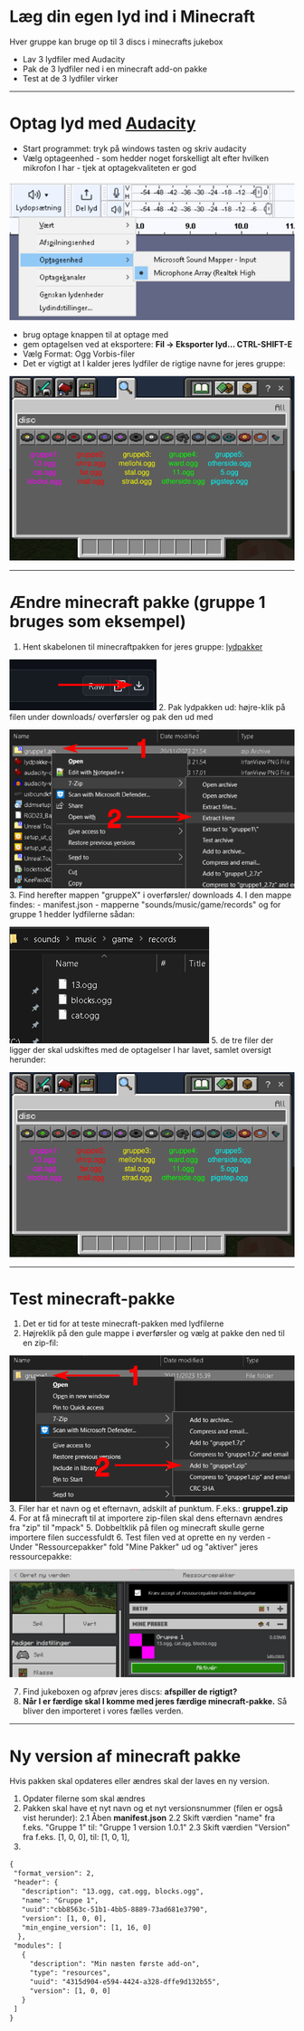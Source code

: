 # Læg din egen lyd ind i Minecraft
Hver gruppe kan bruge op til 3 discs i minecrafts jukebox
 - Lav 3 lydfiler med Audacity
 - Pak de 3 lydfiler ned i en minecraft add-on pakke
 - Test at de 3 lydfiler virker

***

# Optag lyd med [Audacity](https://www.audacityteam.org/)
 - Start programmet: tryk på windows tasten og skriv audacity
 - Vælg optageenhed - som hedder noget forskelligt alt efter hvilken mikrofon I har - tjek at optagekvaliteten er god


![optageenhed](audacity-optageenhed.png)

 - brug optage knappen til at optage med
 - gem optagelsen ved at eksportere: __Fil -> Eksporter lyd... CTRL-SHIFT-E__
 - Vælg Format: Ogg Vorbis-filer
 - Det er vigtigt at I kalder jeres lydfiler de rigtige navne for jeres gruppe:


![discs](https://github.com/krulf/eventyr-minecraft/blob/main/lydpakke-discs.png)

***

# Ændre minecraft pakke (gruppe 1 bruges som eksempel)
 1. Hent skabelonen til minecraftpakken for jeres gruppe: [lydpakker](https://github.com/krulf/eventyr-minecraft/tree/main/lydpakke)


![download](https://github.com/krulf/eventyr-minecraft/blob/main/lydpakke-download.png)
 2. Pak lydpakken ud: højre-klik på filen under downloads/ overførsler og pak den ud med


![extract-here](https://github.com/krulf/eventyr-minecraft/blob/main/lydpakke-extract-here.png)
 3. Find herefter mappen "gruppeX" i overførsler/ downloads
 4. I den mappe findes:
     - manifest.json
     - mapperne "sounds/music/game/records" og for gruppe 1 hedder lydfilerne sådan:


![mapperne](https://github.com/krulf/eventyr-minecraft/blob/main/lydpakke-lydfilerne.png)
 5. de tre filer der ligger der skal udskiftes med de optagelser I har lavet, samlet oversigt herunder:


![discs](https://github.com/krulf/eventyr-minecraft/blob/main/lydpakke-discs.png)

***

# Test minecraft-pakke
 1. Det er tid for at teste minecraft-pakken med lydfilerne
 2. Højreklik på den gule mappe i øverførsler og vælg at pakke den ned til en zip-fil:


![createzip](https://github.com/krulf/eventyr-minecraft/blob/main/lydpakke-createzip.png)
 3. Filer har et navn og et efternavn, adskilt af punktum. F.eks.: __gruppe1.zip__
 4. For at få minecraft til at importere zip-filen skal dens efternavn ændres fra "zip" til "mpack"
 5. Dobbeltklik på filen og minecraft skulle gerne importere filen successfuldt
 6. Test filen ved at oprette en ny verden
    - Under "Ressourcepakker" fold "Mine Pakker" ud og "aktiver" jeres ressourcepakke:


![ressourcepakke](https://github.com/krulf/eventyr-minecraft/blob/main/lydpakke-ressourcepakke.png)

 7. Find jukeboxen og afprøv jeres discs: __afspiller de rigtigt?__
 8. __Når I er færdige skal I komme med jeres færdige minecraft-pakke.__ Så bliver den importeret i vores fælles verden.

***

# Ny version af minecraft pakke
Hvis pakken skal opdateres eller ændres skal der laves en ny version.

 1. Opdater filerne som skal ændres
 2. Pakken skal have et nyt navn og et nyt versionsnummer (filen er også vist herunder):
    2.1 Åben __manifest.json__
    2.2 Skift værdien "name" fra f.eks. "Gruppe 1" til: "Gruppe 1 version 1.0.1"
    2.3 Skift værdien "Version" fra f.eks. [1, 0, 0], til: [1, 0, 1],
 3. 

```
{
 "format_version": 2,
 "header": {
   "description": "13.ogg, cat.ogg, blocks.ogg",
   "name": "Gruppe 1",
   "uuid":"cbb8563c-51b1-4bb5-8889-73ad681e3790",
   "version": [1, 0, 0],
   "min_engine_version": [1, 16, 0]
  },
 "modules": [
   {
     "description": "Min næsten første add-on",
     "type": "resources",
     "uuid": "4315d904-e594-4424-a328-dffe9d132b55",
     "version": [1, 0, 0]
   }
 ]
}
```
